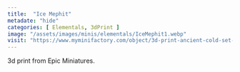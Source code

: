 ```yaml
---
title:  "Ice Mephit"
metadate: "hide"
categories: [ Elementals, 3dPrint ]
image: "/assets/images/minis/elementals/IceMephit1.webp"
visit: "https://www.myminifactory.com/object/3d-print-ancient-cold-set-winter-ice-encounter-frost-lands-collection-pre-supported-250254"
---
```

3d print from Epic Miniatures.